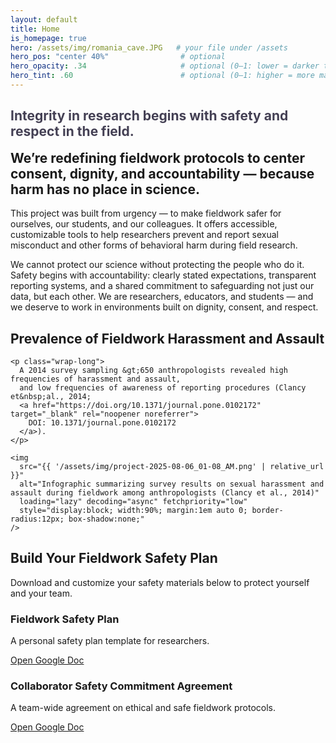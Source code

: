 ```yaml
---
layout: default
title: Home
is_homepage: true
hero: /assets/img/romania_cave.JPG   # your file under /assets
hero_pos: "center 40%"                # optional
hero_opacity: .34                     # optional (0–1: lower = darker tint / more visible photo)
hero_tint: .60                        # optional (0–1: higher = more maroon overlay)
---
```


<section class="main-section">
  <h1 style="color:#444054; align=center"><strong>Integrity in research begins with safety and respect in the field.</strong></h1>
  <h2 style="margin-top: 0.5em; font-weight: normal;">
    <strong> We’re redefining fieldwork protocols to center consent, dignity, and accountability — because harm has no place in science.</strong>
  </h2>
  <p>
    This project was built from urgency — to make fieldwork safer for ourselves, our students, and our colleagues.
    It offers accessible, customizable tools to help researchers prevent and report sexual misconduct and other forms of behavioral harm during field research.
  </p>
  <p>
    We cannot protect our science without protecting the people who do it. Safety begins with accountability:
    clearly stated expectations, transparent reporting systems, and a shared commitment to safeguarding not just our data, but each other.
    We are researchers, educators, and students — and we deserve to work in environments built on dignity, consent, and respect.
  </p>
</section>

<section class="main-section">
  <div class="docs-container prevalence">
    <h2>Prevalence of Fieldwork Harassment and Assault</h2>

    <p class="wrap-long">
      A 2014 survey sampling &gt;650 anthropologists revealed high frequencies of harassment and assault,
      and low frequencies of awareness of reporting procedures (Clancy et&nbsp;al., 2014;
      <a href="https://doi.org/10.1371/journal.pone.0102172" target="_blank" rel="noopener noreferrer">
        DOI: 10.1371/journal.pone.0102172
      </a>).
    </p>

    <img
      src="{{ '/assets/img/project-2025-08-06_01-08_AM.png' | relative_url }}"
      alt="Infographic summarizing survey results on sexual harassment and assault during fieldwork among anthropologists (Clancy et al., 2014)"
      loading="lazy" decoding="async" fetchpriority="low"
      style="display:block; width:90%; margin:1em auto 0; border-radius:12px; box-shadow:none;"
    />
  </div>
</section>

<section class="main-section">
  <div class="docs-container safety-plan">
    <h2>Build Your Fieldwork Safety Plan</h2>
    <p>Download and customize your safety materials below to protect yourself and your team.</p>
    <div class="doc-links">
      <div class="doc-card">
        <h3>Fieldwork Safety Plan</h3>
        <p>A personal safety plan template for researchers.</p>
        <a href="https://docs.google.com/document/d/1OkEMW4VhpsccA_VZTTEvgBBq5vs0mCOEDg9Xk6f34Ss/edit?usp=sharing"
           target="_blank" rel="noopener noreferrer">Open Google Doc</a>
      </div>
      <div class="doc-card">
        <h3>Collaborator Safety Commitment Agreement</h3>
        <p>A team-wide agreement on ethical and safe fieldwork protocols.</p>
        <a href="https://docs.google.com/document/d/18SmymYAFKUz_drbDhcsx8NWaiNG6-SQflWPj0OaZ76c/edit?usp=sharing"
           target="_blank" rel="noopener noreferrer">Open Google Doc</a>
      </div>
    </div>
  </div>
</section>
